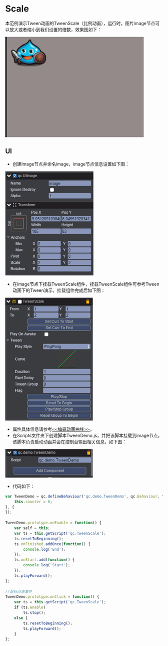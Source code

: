 # Scale
本范例演示Tween动画的TweenScale（比例动画），运行时，图片image节点可以放大或者缩小到我们设置的倍数，效果图如下：<br>

![.gif](images/show.gif)
## UI
* 创建Image节点并命名image，image节点信息设置如下图：<br>

![.png](images/image.png)
* 在image节点下挂载TweenScale组件，挂载TweenScale组件可参考Tween动画下的Tween演示，挂载组件完成后如下图：<br>

![.png](images/TweenScale.png)

* 属性具体信息请参考[<<编辑动画曲线>>](http://docs.zuoyouxi.com/manual/Tween/index.html)。<br>
* 在Scripts文件夹下创建脚本TweenDemo.js，并把该脚本挂载到image节点，该脚本负责启动动画并会在控制台输出相关信息，如下图：<br>

![.png](images/script.png)

* 代码如下：<br>

```javascript
var TweenDemo = qc.defineBehaviour('qc.demo.TweenDemo', qc.Behaviour, function() {
    this.counter = 0;
}, {
});

TweenDemo.prototype.onEnable = function() {
    var self = this;
    var ts = this.getScript('qc.TweenScale');
    ts.resetToBeginning();
    ts.onFinished.addOnce(function() {
        console.log('End');
    });
    ts.onStart.add(function() {
        console.log('Start');
    });
    ts.playForward();
};

//鼠标点击事件
TweenDemo.prototype.onClick = function() {
    var ts = this.getScript('qc.TweenScale');
    if (ts.enable)
        ts.stop();
    else {
        ts.resetToBeginning();
        ts.playForward();
    }
};    
```

